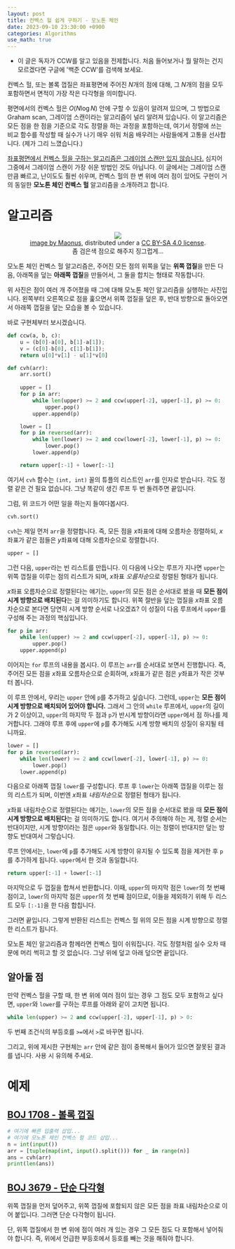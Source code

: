 ```yaml
---
layout: post
title: 컨벡스 헐 쉽게 구하기 - 모노톤 체인
date: 2023-09-10 23:30:00 +0900
categories: Algorithms
use_math: true
---
```


* 이 글은 독자가 CCW를 알고 있음을 전제합니다. 처음 들어보거나 뭘 말하는 건지 모르겠다면 구글에 '백준 CCW'를 검색해 보세요.

컨벡스 헐, 또는 볼록 껍질은 좌표평면에 주어진 $N$개의 점에 대해, 그 $N$개의 점을 모두 포함하면서 면적이 가장 작은 다각형을 의미합니다.

평면에서의 컨벡스 헐은 $O(N \log{N})$ 안에 구할 수 있음이 알려져 있으며, 그 방법으로 Graham scan, 그레이엄 스캔이라는 알고리즘이 널리 알려져 있습니다.
이 알고리즘은 모든 점을 한 점을 기준으로 각도 정렬을 하는 과정을 포함하는데, 여기서 정렬에 쓰는 비교 함수를 작성할 때 실수가 나기 매우 쉬워 처음 배우려는 사람들에게 고통을 선사합니다. (제가 그리 느꼈습니다.)

[좌표평면에서 컨벡스 헐을 구하는 알고리즘은 그레이엄 스캔만 있지 않습니다.](https://en.wikipedia.org/wiki/Convex_hull_algorithms#Algorithms) 심지어 그중에서 그레이엄 스캔이 가장 쉬운 방법인 것도 아닙니다.
이 글에서는 그레이엄 스캔만큼 빠르고, 난이도도 훨씬 쉬우며, 컨벡스 헐의 한 변 위에 여러 점이 있어도 구현이 거의 동일한 **모노톤 체인 컨벡스 헐** 알고리즘을 소개하려고 합니다.

# 알고리즘

<center><figure>
    <img src="https://upload.wikimedia.org/wikipedia/commons/9/9a/Animation_depicting_the_Monotone_algorithm.gif">
    <figcaption><a href="https://en.wikibooks.org/wiki/File:Animation_depicting_the_Monotone_algorithm.gif">image by Maonus</a>, distributed under a <a href="https://creativecommons.org/licenses/by-sa/4.0/deed.en">CC BY-SA 4.0 license</a>.<br>좀 검은색 점으로 해주지 징그럽게...</figcaption>
</figure></center>

모노톤 체인 컨벡스 헐 알고리즘은, 주어진 모든 점의 위쪽을 덮는 **위쪽 껍질**을 만든 다음, 아래쪽을 덮는 **아래쪽 껍질**을 만들어서, 그 둘을 합치는 형태로 작동합니다.

위 사진은 점이 여러 개 주어졌을 때 그에 대해 모노톤 체인 알고리즘을 실행하는 사진입니다. 왼쪽부터 오른쪽으로 점을 훑으면서 위쪽 껍질을 덮은 후, 반대 방향으로 돌아오면서 아래쪽 껍질을 덮는 모습을 볼 수 있습니다.

바로 구현체부터 보시겠습니다.

```py
def ccw(a, b, c):
    u = (b[0]-a[0], b[1]-a[1]);
    v = (c[0]-b[0], c[1]-b[1]);
    return u[0]*v[1] - u[1]*v[0]

def cvh(arr):
    arr.sort()
    
    upper = []
    for p in arr:
        while len(upper) >= 2 and ccw(upper[-2], upper[-1], p) >= 0:
            upper.pop()
        upper.append(p)

    lower = []
    for p in reversed(arr):
        while len(lower) >= 2 and ccw(lower[-2], lower[-1], p) >= 0:
            lower.pop()
        lower.append(p)

    return upper[:-1] + lower[:-1]
```

여기서 `cvh` 함수는 `(int, int)` 꼴의 튜플의 리스트인 `arr`를 인자로 받습니다.
각도 정렬 같은 건 필요 없습니다. 그냥 똑같이 생긴 루프 두 번 돌려주면 끝입니다.

그럼, 위 코드가 어떤 일을 하는지 들여다봅시다.

```py
cvh.sort()
```
`cvh`는 제일 먼저 `arr`을 정렬합니다. 즉, 모든 점을 *x*좌표에 대해 오름차순 정렬하되, *x*좌표가 같은 점들은 *y*좌표에 대해 오름차순으로 정렬합니다.

```py
upper = []
```
그런 다음, `upper`라는 빈 리스트를 만듭니다.
이 다음에 나오는 루프가 지나면 `upper`는 위쪽 껍질을 이루는 점의 리스트가 되며, *x*좌표 *오름차순*으로 정렬된 형태가 됩니다.

*x*좌표 오름차순으로 정렬된다는 얘기는, `upper`의 모든 점은 순서대로 봤을 때 **모든 점이 시계 방향으로 배치된다**는 걸 의미하기도 합니다.
위쪽 절반을 덮는 껍질을 *x*좌표 오름차순으로 본다면 당연히 시계 방향 순서로 나오겠죠?
이 성질이 다음 루프에서 `upper`를 구성해 주는 과정의 핵심입니다.

```py
for p in arr:
    while len(upper) >= 2 and ccw(upper[-2], upper[-1], p) >= 0:
        upper.pop()
    upper.append(p)
```
이어지는 `for` 루프의 내용을 봅시다.
이 루프는 `arr`를 순서대로 보면서 진행합니다. 즉, 주어진 모든 점을 *x*좌표 오름차순으로 순회하며, *x*좌표가 같은 점은 *y*좌표가 작은 것부터 봅니다.

이 루프 안에서, 우리는 `upper` 안에 `p`를 추가하고 싶습니다. 그런데, `upper`는 **모든 점이 시계 방향으로 배치되어 있어야 합니다.**
그래서 그 안의 `while` 루프에서, `upper`의 길이가 2 이상이고, `upper`의 마지막 두 점과 `p`가 반시계 방향이라면 `upper`에서 점 하나를 제거합니다.
그래야 루프 후에 `upper`에 `p`를 추가해도 시계 방향 배치의 성질이 유지될 테니까요.

```py
lower = []
for p in reversed(arr):
    while len(lower) >= 2 and ccw(lower[-2], lower[-1], p) >= 0:
        lower.pop()
    lower.append(p)
```

다음으로 아래쪽 껍질 `lower`를 구성합니다.
루프 후 `lower`는 아래쪽 껍질을 이루는 점의 리스트가 되며, 이번엔 *x*좌표 *내림차순*으로 정렬된 형태가 됩니다.

*x*좌표 내림차순으로 정렬된다는 얘기는, `lower`의 모든 점을 순서대로 봤을 때 **모든 점이 시계 방향으로 배치된다**는 걸 의미하기도 합니다.
여기서 주의해야 하는 게, 정렬 순서는 반대이지만, 시계 방향이라는 점은 `upper`와 동일합니다. 이는 정렬이 반대지만 덮는 방향도 반대여서 그렇습니다.

루프 안에서는, `lower`에 `p`를 추가해도 시계 방향이 유지될 수 있도록 점을 제거한 후 `p`를 추가하게 됩니다. `upper`에서 한 것과 동일합니다.

```py
return upper[:-1] + lower[:-1]
```
마지막으로 두 껍질을 합쳐서 반환합니다. 이때, `upper`의 마지막 점은 `lower`의 첫 번째 점이고, `lower`의 마지막 점은 `upper`의 첫 번째 점이므로, 이들을 제외하기 위해 두 리스트 모두 `[:-1]`을 한 다음 합칩니다.

그러면 끝입니다. 그렇게 반환된 리스트는 컨벡스 헐 위의 모든 점을 시계 방향으로 정렬한 리스트가 됩니다.

모노톤 체인 알고리즘과 함께라면 컨벡스 헐이 쉬워집니다. 각도 정렬처럼 실수 오차 때문에 머리 썩히고 할 것 없습니다. 그냥 위에 덮고 아래 덮으면 끝입니다.


## 알아둘 점

만약 컨벡스 헐을 구할 때, 한 변 위에 여러 점이 있는 경우 그 점도 모두 포함하고 싶다면, `upper`와 `lower`를 구하는 루프를 아래와 같이 고치면 됩니다.
```py
while len(upper) >= 2 and ccw(upper[-2], upper[-1], p) > 0:
```
두 번째 조건식의 부등호를 `>=`에서 `>`로 바꾸면 됩니다.

그리고, 위에 제시한 구현체는 `arr` 안에 같은 점이 중복해서 들어가 있으면 잘못된 결과를 냅니다. 사용 시 유의해 주세요.


# 예제

## <a href="https://boj.kr/1708">BOJ 1708 - 볼록 껍질</a>

```py
# 여기에 빠른 입출력 삽입...
# 여기에 모노톤 체인 컨벡스 헐 코드 삽입...
n = int(input())
arr = [tuple(map(int, input().split())) for _ in range(n)]
ans = cvh(arr)
print(len(ans))
```

## <a href="https://boj.kr/3679">BOJ 3679 - 단순 다각형</a>

위쪽 껍질을 먼저 덮어주고, 위쪽 껍질에 포함되지 않은 모든 점을 좌표 내림차순으로 이어 붙입니다. 그러면 단순 다각형이 됩니다.

단, 위쪽 껍질에서 한 변 위에 점이 여러 개 있는 경우 그 모든 점도 다 포함해서 넣어줘야 합니다. 즉, 위에서 언급한 부등호에서 등호를 빼는 것을 해줘야 합니다.
